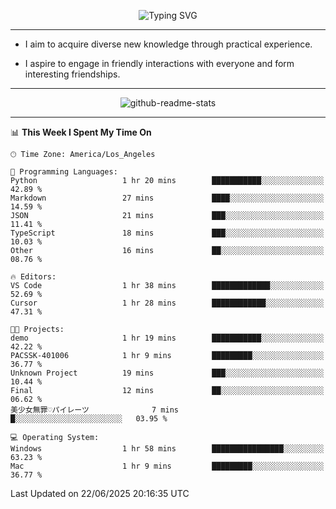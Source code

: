 <p align="center">
  <img src="https://readme-typing-svg.demolab.com?font=Fira+Code&weight=500&size=32&duration=2500&pause=1600&center=true&vCenter=true&random=false&width=1024&height=64&lines=Hi+there+%F0%9F%91%8B;I'm+delighted+you+could+make+it+here+%F0%9F%8E%89;I'm+Harry%2C+a+college+student+still+finding+my+way" alt="Typing SVG" />
</p>


---


- I aim to acquire diverse new knowledge through practical experience.

- I aspire to engage in friendly interactions with everyone and form interesting friendships.


---


<p align="center">
  <img src="https://github-readme-stats.vercel.app/api?username=Harry-Jing&show_icons=true" alt="github-readme-stats"/>
</p>


---

<!--START_SECTION:waka-->
📊 **This Week I Spent My Time On** 

```text
🕑︎ Time Zone: America/Los_Angeles

💬 Programming Languages: 
Python                   1 hr 20 mins        ███████████░░░░░░░░░░░░░░   42.89 % 
Markdown                 27 mins             ████░░░░░░░░░░░░░░░░░░░░░   14.59 % 
JSON                     21 mins             ███░░░░░░░░░░░░░░░░░░░░░░   11.41 % 
TypeScript               18 mins             ███░░░░░░░░░░░░░░░░░░░░░░   10.03 % 
Other                    16 mins             ██░░░░░░░░░░░░░░░░░░░░░░░   08.76 % 

🔥 Editors: 
VS Code                  1 hr 38 mins        █████████████░░░░░░░░░░░░   52.69 % 
Cursor                   1 hr 28 mins        ████████████░░░░░░░░░░░░░   47.31 % 

🐱‍💻 Projects: 
demo                     1 hr 19 mins        ███████████░░░░░░░░░░░░░░   42.22 % 
PACSSK-401006            1 hr 9 mins         █████████░░░░░░░░░░░░░░░░   36.77 % 
Unknown Project          19 mins             ███░░░░░░░░░░░░░░░░░░░░░░   10.44 % 
Final                    12 mins             ██░░░░░░░░░░░░░░░░░░░░░░░   06.62 % 
美少女無罪♡パイレーツ              7 mins              █░░░░░░░░░░░░░░░░░░░░░░░░   03.95 % 

💻 Operating System: 
Windows                  1 hr 58 mins        ████████████████░░░░░░░░░   63.23 % 
Mac                      1 hr 9 mins         █████████░░░░░░░░░░░░░░░░   36.77 % 
```


 Last Updated on 22/06/2025 20:16:35 UTC
<!--END_SECTION:waka-->
